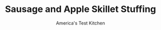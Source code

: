 ---
layout: ../../layouts/MarkdownPostLayout.astro
title: Sausage and Apple Skillet Stuffing
author: America's Test Kitchen
pubDate: 2023-03-15
description: For stuffing with a high crunch quotient, we grabbed a skillet. But that was just the starting point.
image_url: https://res.cloudinary.com/hksqkdlah/image/upload/ar_1:1,c_fill,dpr_2.0,f_auto,fl_lossy.progressive.strip_profile,g_faces:auto,q_auto:low,w_344/10946_sfs-crispyskillet-stuffing-with-sausage-12
tags: ["Side Dishes","Pork","Make Ahead","Casseroles","Thanksgiving","Cook's Extras"]
calories: 4336
protein: 19
carbohydrates: 63
fats: 
fiber: 4
ingredients: ["1 1/2 pounds, baguette, cut into 1/2-inch cubes (18 cups)","2 1/4 cups, chicken broth","1 1/2 cups, apple cider","4 , large eggs, lightly beaten","8 ounces, bulk pork sausage","8 tablespoons, unsalted butter","2 , onions, chopped fine","2 , apples, peeled, cored, halved, and cut into 1/4-inch pieces","3 , celery ribs, minced","1 1/2 teaspoons, salt","1 1/2 tablespoons, minced fresh thyme","1 1/2 tablespoons, minced fresh sage","3 , garlic cloves, minced","3/4 teaspoon, pepper"]
serves: 8
time: "1½ hours, plus 20 minutes cooling"
instructions: ["Adjust oven rack to upper-middle position and heat oven to 450 degrees. Arrange bread evenly on rimmed baking sheet and bake until light golden brown, 12 to 15 minutes, stirring halfway through baking. Let bread cool completely.","Whisk broth, cider, and eggs together in large bowl. Stir bread into broth mixture until evenly coated. Set aside, stirring occasionally, to saturate bread.","Meanwhile, cook sausage in 12-inch ovensafe nonstick skillet over medium heat, breaking up pieces with spoon, until no longer pink, about 8 minutes. Transfer sausage to bread mixture using slotted spoon; discard fat in skillet and wipe clean with paper towels. Melt 2 tablespoons butter in now-empty skillet over medium heat. Add onions, apples, celery, and salt and cook until browned, 10 to 12 minutes. Stir in thyme, sage, garlic, and pepper and cook until fragrant, about 30 seconds. Stir onion mixture into bread mixture until combined.","Melt 3 tablespoons butter in now-empty skillet over low heat. Add stuffing to skillet, pressing down firmly into even layer with spatula (skillet will be very full). Cook until bottom of stuffing is browned around edges when lifted with spatula, 7 to 10 minutes.","Melt remaining 3 tablespoons butter in microwave and brush evenly over top of stuffing. Transfer skillet to oven and bake until center of stuffing is hot and top is golden brown, about 20 minutes, rotating skillet halfway through baking. Let cool for 10 minutes. Serve."]
nutrition: ["502 mg Potassium","223 mg Phosphorus","115 mg Calcium","4 mg Iron","54 mg Magnesium","871 mg Sodium","2 mg Zinc","24 g Fat","6 mg Niacin (B3)","7 g Monounsaturated","3 g Polyunsaturated","6 mg Vitamin C","1 µg Vitamin D","145 mg Cholesterol","11 g Saturated","4 g Fiber","56 µg Folic acid","80 µg Folate (food)","16 g Sugars","33 µg Vitamin K","251 g Water","63 g Carbs","177 µg Folate equivalent (total)","19 g Protein","1 mg Vitamin E","155 µg Vitamin A","542 kcal Energy","4336 calories"]
notes: "Baguette sizes and weights vary. Be sure to use 1½ pounds of bread for this recipe."
---